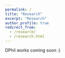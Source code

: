 ```yaml
---
permalink: /
title: "Research"
excerpt: "Research"
author_profile: true
redirect_from:
  - /research/
  - /research.html
---
```


DPhil works coming soon :)
